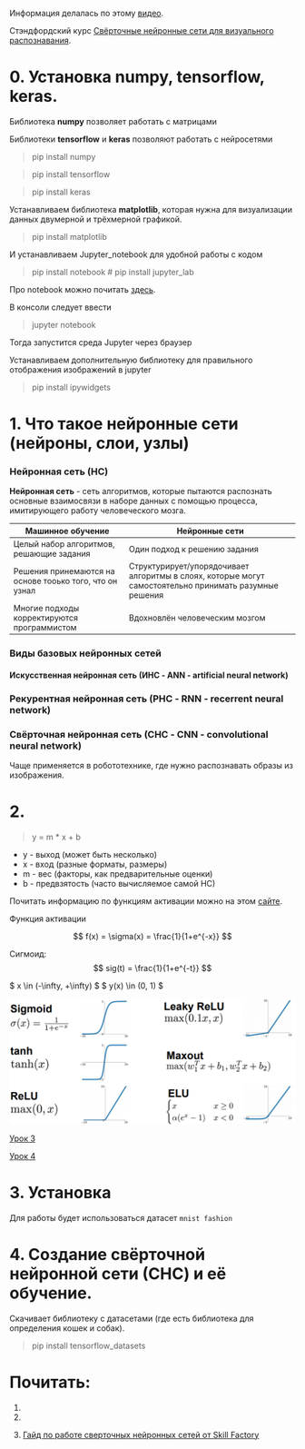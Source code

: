 Информация делалась по этому [видео](https://www.youtube.com/watch?v=7jbAdB5lt9I).

Стэндфордский курс [Свёрточные нейронные сети для визуального распознавания](https://www.reg.ru/blog/stenfordskij-kurs-lekciya-1-vvedenie/).

# 0. Установка numpy, tensorflow, keras.

Библиотека **numpy** позволяет работать с матрицами

Библиотеки **tensorflow** и **keras** позволяют работать с нейросетями

> pip install numpy

> pip install tensorflow

> pip install keras

Устанавливаем библиотека **matplotlib**, которая нужна для визуализации данных двумерной и трёхмерной графикой.

> pip install matplotlib

И устанавливаем Jupyter_notebook для удобной работы с кодом

> pip install notebook     # pip install jupyter_lab

Про notebook можно почитать [здесь](https://practicum.yandex.ru/blog/chto-takoe-jupyter-notebook/).

В консоли следует ввести

> jupyter notebook

Тогда запустится среда Jupyter через браузер

Устанавливаем дополнительную библиотеку для правильного отображения изображений в jupyter

> pip install ipywidgets

# 1. Что такое нейронные сети (нейроны, слои, узлы)

### Нейронная сеть (НС)

**Нейронная сеть** - сеть алгоритмов, которые пытаются распознать основные взаимосвязи в наборе данных с помощью процесса, имитирующего работу человеческого мозга.

| **Машинное обучение** | **Нейронные сети** |
| --- | --- |
| Целый набор алгоритмов, решающие задания | Один подход к решению задания |
| Решения принемаются на основе тооько того, что он узнал | Структурирует/упорядочивает алгоритмы в слоях, которые могут самостоятельно принимать разумные решения |
| Многие подходы корректируются программистом | Вдохновлён человеческим мозгом |


### Виды базовых нейронных сетей

#### Искусственная нейронная сеть (ИНС - ANN - artificial neural network)

### Рекурентная нейронная сеть (РНС - RNN - recerrent neural network)

### Свёрточная нейронная сеть (СНС - CNN - convolutional neural network)

Чаще применяется в робототехнике, где нужно распознавать образы из изображения.




# 2. 

> y = m * x + b

- y - выход (может быть несколько)
- x - вход (разные форматы, размеры)
- m - вес (факторы, как предварительные оценки)
-  b - предвзятость (часто вычисляемое самой НС)

Почитать информацию по функциям активации можно на этом [сайте](https://www.reg.ru/blog/stehnfordskij-kurs-lekciya-6-obuchenie-nejrosetej-chast-1-2/).

Функция активации

$$ f(x) = \sigma(x) = \frac{1}{1+e^{-x}} $$

Сигмоид:
$$ sig(t) = \frac{1}{1+e^{-t}} $$

$ x \in (-\infty, +\infty) $
$ y(x) \in (0, 1) $

<p align="center"><img  src="images/py_neuro_01.png"  width="600" alt="Smoothing"/>
</p>




[Урок 3](https://www.youtube.com/watch?v=yCLCNwVNzEE)

[Урок 4](https://www.youtube.com/watch?v=V5pxPBec7lw)

# 3. Установка



Для работы будет использоваться датасет `mnist fashion`



# 4. Создание свёрточной нейронной сети (СНС) и её обучение.

Скачивает библиотеку с датасетами (где есть библиотека для определения кошек и собак).

> pip install tensorflow_datasets

# Почитать:

1.

2. 

3. [Гайд по работе сверточных нейронных сетей от Skill Factory](https://habr.com/ru/companies/skillfactory/articles/823516/)
